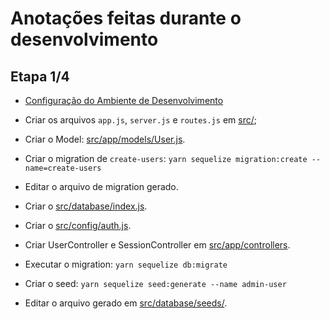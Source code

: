 # Anotações feitas durante o desenvolvimento

## Etapa 1/4

- [Configuração do Ambiente de Desenvolvimento](01-configuracao-do-ambiente.md)

- Criar os arquivos `app.js`, `server.js` e `routes.js` em [src/](../src/);

- Criar o Model: [src/app/models/User.js](../src/app/models/User.js).

- Criar o migration de `create-users`: `yarn sequelize migration:create --name=create-users`

- Editar o arquivo de migration gerado.

- Criar o [src/database/index.js](../src/database/index.js).

- Criar o [src/config/auth.js](../src/config/auth.js).

- Criar UserController e SessionController em [src/app/controllers](../src/app/controllers/).

- Executar o migration: `yarn sequelize db:migrate`

- Criar o seed: `yarn sequelize seed:generate --name admin-user`

- Editar o arquivo gerado em [src/database/seeds/](../src/database/seeds/).
